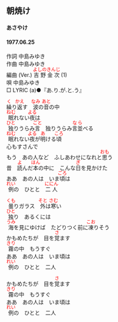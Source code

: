 <style type="text/css">
	ruby{
	    ruby-position: over;
	}
	ruby > rt{font-size: 12px;color:red;}
	p{font:16px;font-size: '楷体'}
</style>
## 朝焼け
#### あさやけ
#### 1977.06.25


作詞        中島みゆき  
作曲        中島みゆき  
編曲 (Ver.) <ruby><rb>吉野</rb><rp>(</rp><rt>よしの</rt><rp>)</rp></ruby><ruby><rb>金次</rb><rp>(</rp><rt>きんじ</rt><rp>)</rp></ruby> (1)  
唄          中島みゆき  
□ LYRIC (a)●『あ.り.が.と.う』  


<ruby><rb>繰</rb><rp>(</rp><rt>く</rt><rp>)</rp></ruby>り<ruby><rb>返</rb><rp>(</rp><rt>かえ</rt><rp>)</rp></ruby>す　<ruby><rb>波</rb><rp>(</rp><rt>なみ</rt><rp>)</rp></ruby>の<ruby><rb>音</rb><rp>(</rp><rt>あと</rt><rp>)</rp></ruby>の中  
<ruby><rb>眠</rb><rp>(</rp><rt>ねむ</rt><rp>)</rp></ruby>れない<ruby><rb>夜</rb><rp>(</rp><rt>よる</rt><rp>)</rp></ruby>は  
<ruby><rb>独</rb><rp>(</rp><rt>ひと</rt><rp>)</rp></ruby>りうらみ<ruby><rb>言</rb><rp>(</rp><rt>ごと</rt><rp>)</rp></ruby>　独りうらみ<ruby><rb>言並</rb><rp>(</rp><rt>なら</rt><rp>)</rp></ruby>べる  
<ruby><rb>眠</rb><rp>(</rp><rt>ねむ</rt><rp>)</rp></ruby>れない<ruby><rb>夜</rb><rp>(</rp><rt>よる</rt><rp>)</rp></ruby>が<ruby><rb>明</rb><rp>(</rp><rt>あ</rt><rp>)</rp></ruby>ける<ruby><rb>頃</rb><rp>(</rp><rt>ころ</rt><rp>)</rp></ruby>  
心もすさんで  
もう　あの人など　ふしあわせになれと<ruby><rb>思</rb><rp>(</rp><rt>おも</rt><rp>)</rp></ruby>う  
昔　<ruby><rb>読</rb><rp>(</rp><rt>よ</rt><rp>)</rp></ruby>んだ<ruby><rb>本</rb><rp>(</rp><rt>ほん</rt><rp>)</rp></ruby>の中に　こんな<ruby><rb>日</rb><rp>(</rp><rt>ぎ</rt><rp>)</rp></ruby>を見かけた  
ああ　あの人は　いま<ruby><rb>頃</rb><rp>(</rp><rt>ごろ</rt><rp>)</rp></ruby>は  
<ruby><rb>例</rb><rp>(</rp><rt>れい</rt><rp>)</rp></ruby>の　ひとと　<ruby><rb>二人</rb><rp>(</rp><rt>ににん</rt><rp>)</rp></ruby>  
  
  
<ruby><rb>曇</rb><rp>(</rp><rt>くも</rt><rp>)</rp></ruby>りガラス　<ruby><rb>外</rb><rp>(</rp><rt>そと</rt><rp>)</rp></ruby>は<ruby><rb>寒</rb><rp>(</rp><rt>さむ</rt><rp>)</rp></ruby>い  
<ruby><rb>独</rb><rp>(</rp><rt>ひと</rt><rp>)</rp></ruby>り　あるくには  
<ruby><rb>海</rb><rp>(</rp><rt>うみ</rt><rp>)</rp></ruby>を見にゆけば　たどりつく前に<ruby><rb>凍</rb><rp>(</rp><rt>こお</rt><rp>)</rp></ruby>りそう  
かもめたちが　目を<ruby><rb>覚</rb><rp>(</rp><rt>さ</rt><rp>)</rp></ruby>ます  
<ruby><rb>霧</rb><rp>(</rp><rt>きり</rt><rp>)</rp></ruby>の中　もうすぐ  
ああ　あの人は　いま頃は  
<ruby><rb>例</rb><rp>(</rp><rt>れい</rt><rp>)</rp></ruby>の　ひとと　二人  
  
  
かもめたちが　目を<ruby><rb>覚</rb><rp>(</rp><rt>さ</rt><rp>)</rp></ruby>ます  
<ruby><rb>霧</rb><rp>(</rp><rt>きり</rt><rp>)</rp></ruby>の中　もうすぐ  
ああ　あの人は　いま頃は  
<ruby><rb>例</rb><rp>(</rp><rt>れい</rt><rp>)</rp></ruby>の　ひとと　二人  
